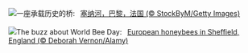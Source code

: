 ![](https://www.bing.com/th?id=OHR.PontdArcole_ZH-CN5348049357_UHD.jpg&w=1000)一座承载历史的桥:&nbsp;&ensp;[塞纳河，巴黎，法国 (© StockByM/Getty Images)](https://www.bing.com/th?id=OHR.PontdArcole_ZH-CN5348049357_UHD.jpg)
<br><br/>
![](https://www.bing.com/th?id=OHR.EuropeanHoneybee_EN-US0859156574_UHD.jpg&w=1000)The buzz about World Bee Day:&nbsp;&ensp;[European honeybees in Sheffield, England (© Deborah Vernon/Alamy)](https://www.bing.com/th?id=OHR.EuropeanHoneybee_EN-US0859156574_UHD.jpg)
<br><br/>
